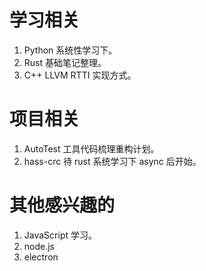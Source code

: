 # 学习相关
1. Python 系统性学习下。
2. Rust 基础笔记整理。
3. C++ LLVM RTTI 实现方式。

# 项目相关
1. AutoTest 工具代码梳理重构计划。
2. hass-crc 待 rust 系统学习下 async 后开始。

# 其他感兴趣的

1. JavaScript 学习。
2. node.js
3. electron